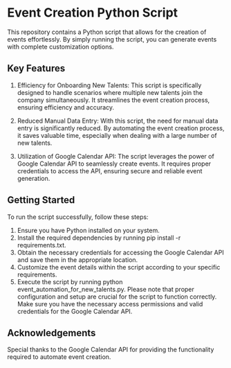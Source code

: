 # **Event Creation Python Script**

This repository contains a Python script that allows for the creation of events effortlessly. By simply running the script, you can generate events with complete customization options.

## **Key Features**

1. Efficiency for Onboarding New Talents: This script is specifically designed to handle scenarios where multiple new talents join the company simultaneously. It streamlines the event creation process, ensuring efficiency and accuracy.

2. Reduced Manual Data Entry: With this script, the need for manual data entry is significantly reduced. By automating the event creation process, it saves valuable time, especially when dealing with a large number of new talents.

3. Utilization of Google Calendar API: The script leverages the power of Google Calendar API to seamlessly create events. It requires proper credentials to access the API, ensuring secure and reliable event generation.

## **Getting Started**

To run the script successfully, follow these steps:

1. Ensure you have Python installed on your system.
2. Install the required dependencies by running pip install -r requirements.txt.
3. Obtain the necessary credentials for accessing the Google Calendar API and save them in the appropriate location.
4. Customize the event details within the script according to your specific requirements.
5. Execute the script by running python event_automation_for_new_talents.py.
Please note that proper configuration and setup are crucial for the script to function correctly. Make sure you have the necessary access permissions and valid credentials for the Google Calendar API.

## **Acknowledgements**
Special thanks to the Google Calendar API for providing the functionality required to automate event creation.
